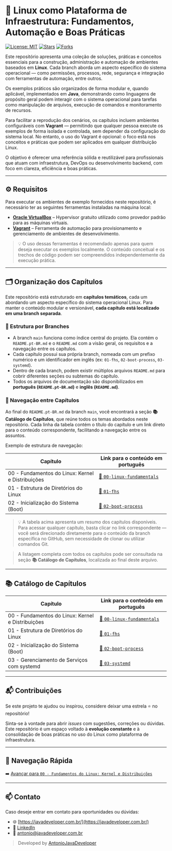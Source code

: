 # 🐧 Linux como Plataforma de Infraestrutura: Fundamentos, Automação e Boas Práticas

[![License: MIT](https://img.shields.io/badge/License-MIT-yellow.svg)](./LICENSE)
[![Stars](https://img.shields.io/github/stars/AntonioJavaDeveloper/linux?style=social)](https://github.com/AntonioJavaDeveloper/linux/stargazers)
[![Forks](https://img.shields.io/github/forks/AntonioJavaDeveloper/linux?style=social)](https://github.com/AntonioJavaDeveloper/linux/network/members)

Este repositório apresenta uma coleção de soluções, práticas e conceitos essenciais para a construção, administração e automação de ambientes baseados em **Linux**. Cada branch aborda um aspecto específico do sistema operacional — como permissões, processos, rede, segurança e integração com ferramentas de automação, entre outros.

Os exemplos práticos são organizados de forma modular e, quando aplicável, implementados em **Java**, demonstrando como linguagens de propósito geral podem interagir com o sistema operacional para tarefas como manipulação de arquivos, execução de comandos e monitoramento de recursos.

Para facilitar a reprodução dos cenários, os capítulos incluem ambientes configuráveis com **Vagrant** — permitindo que qualquer pessoa execute os exemplos de forma isolada e controlada, sem depender da configuração do sistema local. No entanto, o uso do Vagrant é opcional: o foco está nos conceitos e práticas que podem ser aplicados em qualquer distribuição Linux.

O objetivo é oferecer uma referência sólida e reutilizável para profissionais que atuam com infraestrutura, DevOps ou desenvolvimento backend, com foco em clareza, eficiência e boas práticas.


---

## ⚙️ Requisitos

Para executar os ambientes de exemplo fornecidos neste repositório, é necessário ter as seguintes ferramentas instaladas na máquina local:

- [**Oracle VirtualBox**](https://www.virtualbox.org/) – Hypervisor gratuito utilizado como provedor padrão para as máquinas virtuais.
- [**Vagrant**](https://www.vagrantup.com/) – Ferramenta de automação para provisionamento e gerenciamento de ambientes de desenvolvimento.

> 💡 O uso dessas ferramentas é recomendado apenas para quem deseja executar os exemplos localmente. O conteúdo conceitual e os trechos de código podem ser compreendidos independentemente da execução prática.

---

## 🗂️ Organização dos Capítulos

Este repositório está estruturado em **capítulos temáticos**, cada um abordando um aspecto específico do sistema operacional Linux. Para manter o conteúdo modular e versionável, **cada capítulo está localizado em uma branch separada**.

### 📌 Estrutura por Branches

- A branch `main` funciona como índice central do projeto. Ela contém o `README.pt-BR.md` e o `README.md` com a visão geral, os requisitos e a navegação entre os capítulos.
- Cada capítulo possui sua própria branch, nomeada com um prefixo numérico e um identificador em inglês (ex: `01-fhs`, `02-boot-process`, `03-systemd`).
- Dentro de cada branch, podem existir múltiplos arquivos `README.md` para cobrir diferentes seções ou subtemas do capítulo.
- Todos os arquivos de documentação são disponibilizados em **português (`README.pt-BR.md`)** e **inglês (`README.md`)**.

### 🧭 Navegação entre Capítulos

Ao final do `README.pt-BR.md` da branch `main`, você encontrará a seção **📚 Catálogo de Capítulos**, que reúne todos os temas abordados neste repositório. Cada linha da tabela contém o título do capítulo e um link direto para o conteúdo correspondente, facilitando a navegação entre os assuntos.

Exemplo de estrutura de navegação:

| Capítulo                                          | Link para o conteúdo em português                                                                                      |
|---------------------------------------------------|------------------------------------------------------------------------------------------------------------------------|
| 00 - Fundamentos do Linux: Kernel e Distribuições | [📘 `00-linux-fundamentals`](https://github.com/AntonioJavaDeveloper/linux/blob/00-linux-fundamentals/README.pt-BR.md) |
| 01 - Estrutura de Diretórios do Linux             | [📘 `01-fhs`](https://github.com/AntonioJavaDeveloper/linux/blob/01-fhs/README.pt-BR.md)                               |
| 02 - Inicialização do Sistema (Boot)              | [📘 `02-boot-process`](https://github.com/AntonioJavaDeveloper/linux/blob/02-boot-process/README.pt-BR.md)             |



> 💡 A tabela acima apresenta um resumo dos capítulos disponíveis. Para acessar qualquer capítulo, basta clicar no link correspondente — você será direcionado diretamente para o conteúdo da branch específica no GitHub, sem necessidade de clonar ou utilizar comandos Git.

> A listagem completa com todos os capítulos pode ser consultada na seção **📚 Catálogo de Capítulos**, localizada ao final deste arquivo.

---

## 📚 Catálogo de Capítulos

| Capítulo                                          | Link para o conteúdo em português                                                                                      |
|---------------------------------------------------|------------------------------------------------------------------------------------------------------------------------|
| 00 - Fundamentos do Linux: Kernel e Distribuições | [📘 `00-linux-fundamentals`](https://github.com/AntonioJavaDeveloper/linux/blob/00-linux-fundamentals/README.pt-BR.md) |
| 01 - Estrutura de Diretórios do Linux             | [📘 `01-fhs`](https://github.com/AntonioJavaDeveloper/linux/blob/01-fhs/README.pt-BR.md)                               |
| 02 - Inicialização do Sistema (Boot)              | [📘 `02-boot-process`](https://github.com/AntonioJavaDeveloper/linux/blob/02-boot-process/README.pt-BR.md)             |
| 03 - Gerenciamento de Serviços com systemd        | [📘 `03-systemd`](https://github.com/AntonioJavaDeveloper/linux/blob/03-systemd/README.pt-BR.md)                       |

---

## 📬 Contribuições

Se este projeto te ajudou ou inspirou, considere deixar uma estrela ⭐ no repositório!

Sinta-se à vontade para abrir *issues* com sugestões, correções ou dúvidas. Este repositório é um espaço voltado à **evolução constante** e à consolidação de boas práticas no uso do Linux como plataforma de infraestrutura.

---

## 🔗 Navegação Rápida

➡️ [Avançar para `00 - Fundamentos do Linux: Kernel e Distribuições`](https://github.com/AntonioJavaDeveloper/linux/blob/00-linux-fundamentals/README.pt-BR.md)

---

## 📫 Contato

Caso deseje entrar em contato para oportunidades ou dúvidas:

- 🌐 [https://javadeveloper.com.br/](https://javadeveloper.com.br/)
- 💼 [LinkedIn](https://www.linkedin.com/in/antonio-javadeveloper/)
- 📧 antonio@javadeveloper.com.br

> Developed by [AntonioJavaDeveloper](https://github.com/AntonioJavaDeveloper)
